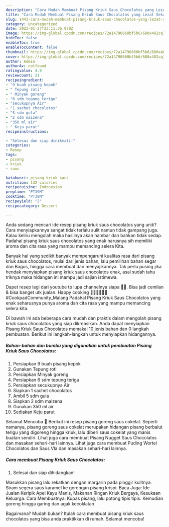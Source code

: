 ```yaml
---
description: "Cara Mudah Membuat Pisang Kriuk Saus Chocolatos yang Lezat Sekali"
title: "Cara Mudah Membuat Pisang Kriuk Saus Chocolatos yang Lezat Sekali"
slug: 1443-cara-mudah-membuat-pisang-kriuk-saus-chocolatos-yang-lezat-sekali
category: Uncategorized
date: 2023-01-27T23:11:36.970Z
image: https://img-global.cpcdn.com/recipes/72a14790860bf5b6/680x482cq70/pisang-kriuk-saus-chocolatos-foto-resep-utama.jpg
hideToc: false
enableToc: true
enableTocContent: false
thumbnail: https://img-global.cpcdn.com/recipes/72a14790860bf5b6/680x482cq70/pisang-kriuk-saus-chocolatos-foto-resep-utama.jpg
cover: https://img-global.cpcdn.com/recipes/72a14790860bf5b6/680x482cq70/pisang-kriuk-saus-chocolatos-foto-resep-utama.jpg
author: Admin
authorAv: notfound
ratingvalue: 4.9
reviewcount: 21
recipeingredient:
- "9 buah pisang kepok"
- " Tepung roti"
- " Minyak goreng"
- "6 sdm tepung terigu"
- "secukupnya Air"
- "1 sachet chocolatos"
- "5 sdm gula"
- "2 sdm maizena"
- "350 ml air"
- " Keju parut"
recipeinstructions:

- "Selesai dan siap dinikmati!"
categories:
- Resep
tags:
- pisang
- kriuk
- saus

katakunci: pisang kriuk saus 
nutrition: 132 calories
recipecuisine: Indonesian
preptime: "PT39M"
cooktime: "PT38M"
recipeyield: "2"
recipecategory: Dessert

---
```





Anda sedang mencari ide resep pisang kriuk saus chocolatos yang unik? Cara menyiapkannya sangat tidak terlalu sulit namun tidak gampang juga. Kalau keliru mengolah maka hasilnya akan hambar dan bahkan tidak sedap. Padahal pisang kriuk saus chocolatos yang enak harusnya sih memiliki aroma dan cita rasa yang mampu memancing selera Kita.





Banyak hal yang sedikit banyak mempengaruhi kualitas rasa dari pisang kriuk saus chocolatos, mulai dari jenis bahan, lalu pemilihan bahan segar dan Bagus, hingga cara membuat dan menyajikannya. Tak perlu pusing jika hendak menyiapkan pisang kriuk saus chocolatos enak,      asal sudah tahu triknya maka hidangan ini mampu jadi sajian istimewa.














Dapet resep lagi dari youtube tp lupa channelnya siapa 🤦‍♀️. Bisa jadi cemilan &amp; bisa banget utk jualan. Happy cooking 👩‍🍳👩‍🍳👩‍🍳 #CookpadCommunity_Malang Padahal Pisang Kriuk Saus Chocolatos yang enak seharusnya punya aroma dan cita rasa yang mampu memancing selera kita.






Di bawah ini ada beberapa cara mudah dan praktis dalam mengolah pisang kriuk saus chocolatos yang siap dikreasikan. Anda dapat menyiapkan Pisang Kriuk Saus Chocolatos memakai 10 jenis bahan dan 0 langkah pembuatan. Berikut ini langkah-langkah untuk menyiapkan hidangannya.

<!--inarticleads1-->

##### Bahan-bahan dan bumbu yang digunakan untuk pembuatan Pisang Kriuk Saus Chocolatos:

1. Persiapkan 9 buah pisang kepok
1. Gunakan  Tepung roti
1. Persiapkan  Minyak goreng
1. Persiapkan 6 sdm tepung terigu
1. Persiapkan secukupnya Air
1. Siapkan 1 sachet chocolatos
1. Ambil 5 sdm gula
1. Siapkan 2 sdm maizena
1. Gunakan 350 ml air
1. Sediakan  Keju parut


Selamat Mencoba 🤗 Berikut ini resep pisang goreng saus cokelat. Seperti namanya, pisang goreng saus cokelat merupakan hidangan pisang berbalut terigu yang digoreng hingga kriuk, lalu diberi saus cokelat yang manis buatan sendiri. Lihat juga cara membuat Pisang Nugget Saus Chocolatos dan masakan sehari-hari lainnya. Lihat juga cara membuat Puding Wortel Chocolatos dan Saus Vla dan masakan sehari-hari lainnya. 

<!--inarticleads2-->

##### Cara membuat Pisang Kriuk Saus Chocolatos:


1. Selesai dan siap dihidangkan!

Masukkan pisang lalu rekatkan dengan margarin pada pinggir kulitnya. Siram segera saus karamel ke gorengan pisang krispi. Baca Juga: Ide Jualan Keripik Apel Kayu Manis, Makanan Ringan Kriuk Bergaya, Kesukaan Keluarga. Cara Membuatnya: Kupas pisang, lalu potong tipis tipis. Kemudian goreng hingga garing dan agak kecoklatan. 

Bagaimana? Mudah bukan? Itulah cara membuat pisang kriuk saus chocolatos yang bisa anda praktikkan di rumah. Selamat mencoba!
